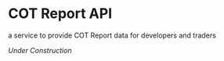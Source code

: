 # COT Report API
a service to provide COT Report data for developers and traders

_Under Construction_